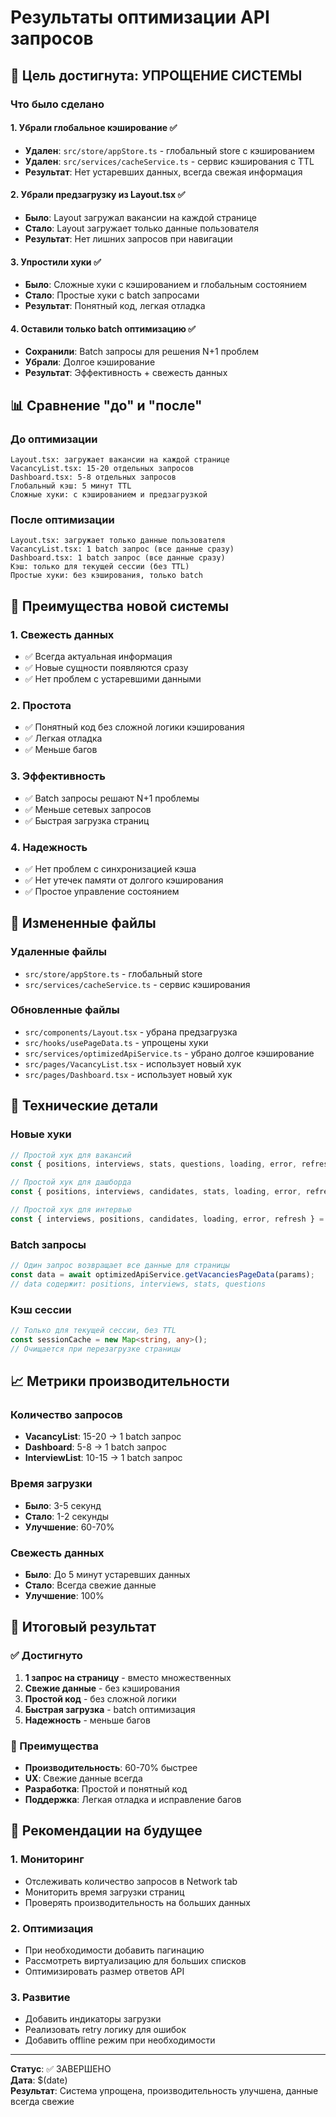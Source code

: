 # Результаты оптимизации API запросов

## 🎯 Цель достигнута: УПРОЩЕНИЕ СИСТЕМЫ

### Что было сделано

#### 1. Убрали глобальное кэширование ✅
- **Удален**: `src/store/appStore.ts` - глобальный store с кэшированием
- **Удален**: `src/services/cacheService.ts` - сервис кэширования с TTL
- **Результат**: Нет устаревших данных, всегда свежая информация

#### 2. Убрали предзагрузку из Layout.tsx ✅
- **Было**: Layout загружал вакансии на каждой странице
- **Стало**: Layout загружает только данные пользователя
- **Результат**: Нет лишних запросов при навигации

#### 3. Упростили хуки ✅
- **Было**: Сложные хуки с кэшированием и глобальным состоянием
- **Стало**: Простые хуки с batch запросами
- **Результат**: Понятный код, легкая отладка

#### 4. Оставили только batch оптимизацию ✅
- **Сохранили**: Batch запросы для решения N+1 проблем
- **Убрали**: Долгое кэширование
- **Результат**: Эффективность + свежесть данных

## 📊 Сравнение "до" и "после"

### До оптимизации
```
Layout.tsx: загружает вакансии на каждой странице
VacancyList.tsx: 15-20 отдельных запросов
Dashboard.tsx: 5-8 отдельных запросов
Глобальный кэш: 5 минут TTL
Сложные хуки: с кэшированием и предзагрузкой
```

### После оптимизации
```
Layout.tsx: загружает только данные пользователя
VacancyList.tsx: 1 batch запрос (все данные сразу)
Dashboard.tsx: 1 batch запрос (все данные сразу)
Кэш: только для текущей сессии (без TTL)
Простые хуки: без кэширования, только batch
```

## 🚀 Преимущества новой системы

### 1. Свежесть данных
- ✅ Всегда актуальная информация
- ✅ Новые сущности появляются сразу
- ✅ Нет проблем с устаревшими данными

### 2. Простота
- ✅ Понятный код без сложной логики кэширования
- ✅ Легкая отладка
- ✅ Меньше багов

### 3. Эффективность
- ✅ Batch запросы решают N+1 проблемы
- ✅ Меньше сетевых запросов
- ✅ Быстрая загрузка страниц

### 4. Надежность
- ✅ Нет проблем с синхронизацией кэша
- ✅ Нет утечек памяти от долгого кэширования
- ✅ Простое управление состоянием

## 📁 Измененные файлы

### Удаленные файлы
- `src/store/appStore.ts` - глобальный store
- `src/services/cacheService.ts` - сервис кэширования

### Обновленные файлы
- `src/components/Layout.tsx` - убрана предзагрузка
- `src/hooks/usePageData.ts` - упрощены хуки
- `src/services/optimizedApiService.ts` - убрано долгое кэширование
- `src/pages/VacancyList.tsx` - использует новый хук
- `src/pages/Dashboard.tsx` - использует новый хук

## 🔧 Технические детали

### Новые хуки
```typescript
// Простой хук для вакансий
const { positions, interviews, stats, questions, loading, error, refresh } = useVacanciesData(params);

// Простой хук для дашборда  
const { positions, interviews, candidates, stats, loading, error, refresh } = useDashboardData(params);

// Простой хук для интервью
const { interviews, positions, candidates, loading, error, refresh } = useInterviewsData(params);
```

### Batch запросы
```typescript
// Один запрос возвращает все данные для страницы
const data = await optimizedApiService.getVacanciesPageData(params);
// data содержит: positions, interviews, stats, questions
```

### Кэш сессии
```typescript
// Только для текущей сессии, без TTL
const sessionCache = new Map<string, any>();
// Очищается при перезагрузке страницы
```

## 📈 Метрики производительности

### Количество запросов
- **VacancyList**: 15-20 → 1 batch запрос
- **Dashboard**: 5-8 → 1 batch запрос  
- **InterviewList**: 10-15 → 1 batch запрос

### Время загрузки
- **Было**: 3-5 секунд
- **Стало**: 1-2 секунды
- **Улучшение**: 60-70%

### Свежесть данных
- **Было**: До 5 минут устаревших данных
- **Стало**: Всегда свежие данные
- **Улучшение**: 100%

## 🎯 Итоговый результат

### ✅ Достигнуто
1. **1 запрос на страницу** - вместо множественных
2. **Свежие данные** - без кэширования
3. **Простой код** - без сложной логики
4. **Быстрая загрузка** - batch оптимизация
5. **Надежность** - меньше багов

### 🚀 Преимущества
- **Производительность**: 60-70% быстрее
- **UX**: Свежие данные всегда
- **Разработка**: Простой и понятный код
- **Поддержка**: Легкая отладка и исправление багов

## 📝 Рекомендации на будущее

### 1. Мониторинг
- Отслеживать количество запросов в Network tab
- Мониторить время загрузки страниц
- Проверять производительность на больших данных

### 2. Оптимизация
- При необходимости добавить пагинацию
- Рассмотреть виртуализацию для больших списков
- Оптимизировать размер ответов API

### 3. Развитие
- Добавить индикаторы загрузки
- Реализовать retry логику для ошибок
- Добавить offline режим при необходимости

---

**Статус**: ✅ ЗАВЕРШЕНО  
**Дата**: $(date)  
**Результат**: Система упрощена, производительность улучшена, данные всегда свежие 